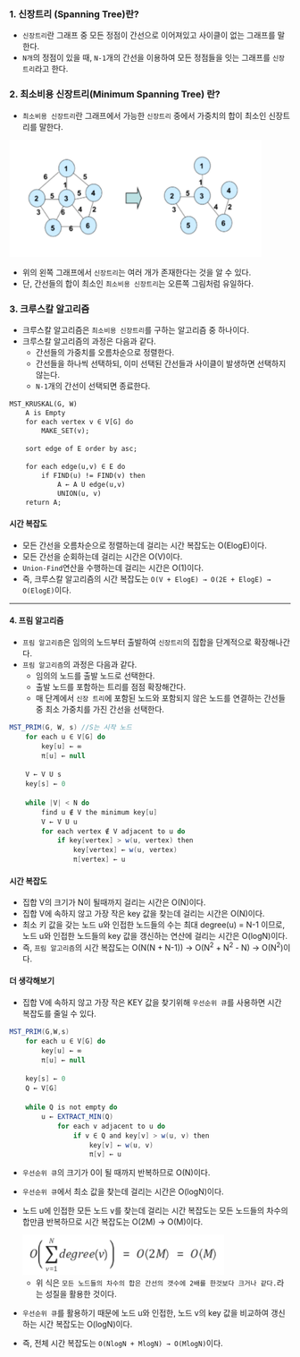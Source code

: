 ### 1. 신장트리 (Spanning Tree)란?

- `신장트리`란 그래프 중 모든 정점이 간선으로 이어져있고 사이클이 없는 그래프를 말한다.
- `N개`의 정점이 있을 때, `N-1`개의 간선을 이용하여 모든 정점들을 잇는 그래프를 `신장트리`라고 한다.



### 2. 최소비용 신장트리(Minimum Spanning Tree) 란?

- `최소비용 신장트리`란 그래프에서 가능한 `신장트리` 중에서 가중치의 합이 최소인 신장트리를 말한다.

<img src="../자료/신장트리.png" style="zoom:80%;" />

- 위의 왼쪽 그래프에서 `신장트리`는 여러 개가 존재한다는 것을 알 수 있다.
- 단, 간선들의 합이 최소인 `최소비용 신장트리`는 오른쪽 그림처럼 유일하다.



### 3. 크루스칼 알고리즘

- 크루스칼 알고리즘은 `최소비용 신장트리`를 구하는 알고리즘 중 하나이다.
- 크루스칼 알고리즘의 과정은 다음과 같다.
  - 간선들의 가중치를 오름차순으로 정렬한다.
  - 간선들을 하나씩 선택하되, 이미 선택된 간선들과 사이클이 발생하면 선택하지 않는다.
  - `N-1`개의 간선이 선택되면 종료한다.

``` 
MST_KRUSKAL(G, W)
    A is Empty
    for each vertex v ∈ V[G] do
        MAKE_SET(v);

	sort edge of E order by asc;

	for each edge(u,v) ∈ E do
        if FIND(u) != FIND(v) then
        	A ← A U edge(u,v)
        	UNION(u, v)
	return A;
```

#### 시간 복잡도

- 모든 간선을 오름차순으로 정렬하는데 걸리는 시간 복잡도는 O(ElogE)이다.
- 모든 간선을 순회하는데 걸리는 시간은 O(V)이다.
- `Union-Find`연산을 수행하는데 걸리는 시간은 O(1)이다.
- 즉, 크루스칼 알고리즘의 시간 복잡도는 `O(V + ElogE) → O(2E + ElogE) → O(ElogE)`이다.

---

#### 4. 프림 알고리즘

- `프림 알고리즘`은 임의의 노드부터 출발하여 `신장트리`의 집합을 단계적으로 확장해나간다.
- `프림 알고리즘`의 과정은 다음과 같다.
  - 임의의 노드를 출발 노드로 선택한다.
  - 출발 노드를 포함하는 트리를 점점 확장해간다.
  - 매 단계에서 `신장 트리`에 포함된 노드와 포함되지 않은 노드를 연결하는 간선들 중 최소 가중치를 가진 간선을 선택한다.

```JAVA
MST_PRIM(G, W, s) //S는 시작 노드
    for each u ∈ V[G] do
        key[u] ← ∞
        π[u] ← null
    
    V ← V U s
	key[s] ← 0
	
    while |V| < N do
        find u ∉ V the minimum key[u]
        V ← V U u
        for each vertex ∉ V adjacent to u do
            if key[vertex] > w(u, vertex) then
                key[vertex] ← w(u, vertex)
                π[vertex] ← u
```



#### 시간 복잡도

- 집합 V의 크기가 N이 될때까지  걸리는 시간은 O(N)이다.
- 집합 V에 속하지 않고 가장 작은 key 값을 찾는데 걸리는 시간은 O(N)이다.
- 최소 키 값을 갖는 노드 u와 인접한 노드들의 수는 최대 degree(u) = N-1 이므로, 노드 u와 인접한 노드들의 key 값을 갱신하는 연산에 걸리는 시간은 O(logN)이다.
- 즉, `프림 알고리즘`의 시간 복잡도는 O(N(N + N-1)) → O(N<SUP>2</SUP> + N<SUP>2</SUP> - N) → O(N<SUP>2</SUP>)이다.



#### 더 생각해보기

- 집합 V에 속하지 않고 가장 작은 KEY 값을 찾기위해 `우선순위 큐`를 사용하면 시간 복잡도를 줄일 수 있다.

```java
MST_PRIM(G,W,s)
    for each u ∈ V[G] do
        key[u] ← ∞
        π[u] ← null
        
	key[s] ← 0
    Q ← V[G]
    
    while Q is not empty do
        u ← EXTRACT_MIN(Q)
        	for each v adjacent to u do
                if v ∈ Q and key[v] > w(u, v) then
                    key[v] ← w(u, v)
                    π[v] ← u
```

- `우선순위 큐`의 크기가 0이 될 때까지 반복하므로 O(N)이다.

- `우선순위 큐`에서 최소 값을 찾는데 걸리는 시간은 O(logN)이다.

- 노드 u에 인접한 모든 노드 v를 찾는데 걸리는 시간 복잡도는 모든 노드들의 차수의 합만큼 반복하므로 시간 복잡도는 O(2M) → O(M)이다.

  <img src="../자료/프림.PNG" style="zoom:80%;" />

  - 위 식은 `모든 노드들의 차수의 합은 간선의 갯수에 2배를 한것보다 크거나 같다.`라는 성질을 활용한 것이다.

- `우선순위 큐`를 활용하기 때문에 노드 u와 인접한, 노드 v의 key 값을 비교하여 갱신하는 시간 복잡도는 O(logN)이다.

- 즉, 전체 시간 복잡도는 `O(NlogN + MlogN) → O(MlogN)`이다.

